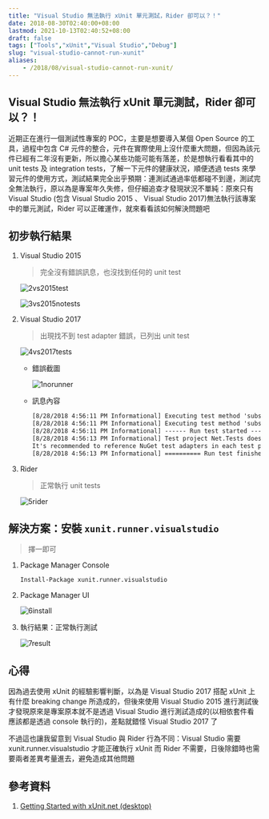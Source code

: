 ```yaml
---
title: "Visual Studio 無法執行 xUnit 單元測試，Rider 卻可以？！"
date: 2018-08-30T02:40:00+08:00
lastmod: 2021-10-13T02:40:52+08:00
draft: false
tags: ["Tools","xUnit","Visual Studio","Debug"]
slug: "visual-studio-cannot-run-xunit"
aliases:
    - /2018/08/visual-studio-cannot-run-xunit/
---
```

## Visual Studio 無法執行 xUnit 單元測試，Rider 卻可以？！

近期正在進行一個測試性專案的 POC，主要是想要導入某個 Open Source 的工具，過程中包含 C# 元件的整合，元件在實際使用上沒什麼重大問題，但因為該元件已經有二年沒有更新，所以擔心某些功能可能有落差，於是想執行看看其中的 unit tests 及 integration tests，了解一下元件的健康狀況，順便透過 tests 來學習元件的使用方式，測試結果完全出乎預期：連測試通過率低都碰不到邊，測試完全無法執行，原以為是專案年久失修，但仔細追查才發現狀況不單純：原來只有 Visual Studio (包含  Visual Studio 2015 、 Visual Studio 2017)無法執行該專案中的單元測試，Rider 可以正確運作，就來看看該如何解決問題吧

## 初步執行結果

1. Visual Studio 2015

    > 完全沒有錯誤訊息，也沒找到任何的 unit test

    ![2vs2015test](https://user-images.githubusercontent.com/3851540/46792751-a867a580-cd76-11e8-85fd-bf29ec2b3024.png)

    ![3vs2015notests](https://user-images.githubusercontent.com/3851540/46792753-a9003c00-cd76-11e8-9cda-4168b866745d.png)
2. Visual Studio 2017

    > 出現找不到 test adapter 錯誤，已列出 unit test

    ![4vs2017tests](https://user-images.githubusercontent.com/3851540/46792755-a9003c00-cd76-11e8-9748-bb214ff20d27.png)

    - 錯誤截圖

        ![1norunner](https://user-images.githubusercontent.com/3851540/46792750-a867a580-cd76-11e8-8ff5-4330cf4f5c39.png)
    - 訊息內容

        ```txt
        [8/28/2018 4:56:11 PM Informational] Executing test method 'subscription_should_contain_info'
        [8/28/2018 4:56:11 PM Informational] Executing test method 'subscription_should_contain_info'
        [8/28/2018 4:56:11 PM Informational] ------ Run test started ------
        [8/28/2018 4:56:13 PM Informational] Test project Net.Tests does not reference any .NET NuGet adapter. Test discovery or execution might not work for this project.
        It's recommended to reference NuGet test adapters in each test project in the solution.
        [8/28/2018 4:56:13 PM Informational] ========== Run test finished: 0 run (0:00:01.6720082) ==========
        ```

3. Rider

    > 正常執行 unit tests

    ![5rider](https://user-images.githubusercontent.com/3851540/46792756-a9003c00-cd76-11e8-9128-e478c9b87957.png)

## 解決方案：安裝 `xunit.runner.visualstudio`

> 擇一即可

1. Package Manager Console

    ```cmd
    Install-Package xunit.runner.visualstudio
    ```

2. Package Manager UI

    ![6install](https://user-images.githubusercontent.com/3851540/46792757-a998d280-cd76-11e8-94ad-2d0e9cc801cb.png)
3. 執行結果：正常執行測試

    ![7result](https://user-images.githubusercontent.com/3851540/46792758-a998d280-cd76-11e8-9f90-1eee8341034d.png)

## 心得

因為過去使用 xUnit 的經驗影響判斷，以為是 Visual Studio 2017 搭配 xUnit 上有什麼 breaking change 所造成的，但後來使用 Visual Studio 2015 進行測試後才發現原來是專案原本就不是透過 Visual Studio 進行測試造成的(以相依套件看應該都是透過 console 執行的)，差點就錯怪 Visual Studio 2017 了

不過這也讓我留意到 Visual Studio 與 Rider 行為不同：Visual Studio 需要 xunit.runner.visualstudio 才能正確執行 xUnit 而 Rider 不需要，日後除錯時也需要兩者差異考量進去，避免造成其他問題

## 參考資料

1. [Getting Started with xUnit.net (desktop)](https://xunit.github.io/docs/getting-started-desktop.html)
